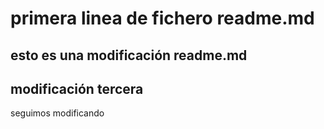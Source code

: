 # primera linea de fichero readme.md
## esto es una modificación readme.md
## modificación tercera
seguimos modificando
